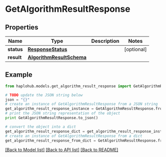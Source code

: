 # GetAlgorithmResultResponse


## Properties
Name | Type | Description | Notes
------------ | ------------- | ------------- | -------------
**status** | [**ResponseStatus**](ResponseStatus.md) |  | [optional] 
**result** | [**AlgorithmResultSchema**](AlgorithmResultSchema.md) |  | 

## Example

```python
from haplohub.models.get_algorithm_result_response import GetAlgorithmResultResponse

# TODO update the JSON string below
json = "{}"
# create an instance of GetAlgorithmResultResponse from a JSON string
get_algorithm_result_response_instance = GetAlgorithmResultResponse.from_json(json)
# print the JSON string representation of the object
print GetAlgorithmResultResponse.to_json()

# convert the object into a dict
get_algorithm_result_response_dict = get_algorithm_result_response_instance.to_dict()
# create an instance of GetAlgorithmResultResponse from a dict
get_algorithm_result_response_from_dict = GetAlgorithmResultResponse.from_dict(get_algorithm_result_response_dict)
```
[[Back to Model list]](../README.md#documentation-for-models) [[Back to API list]](../README.md#documentation-for-api-endpoints) [[Back to README]](../README.md)


